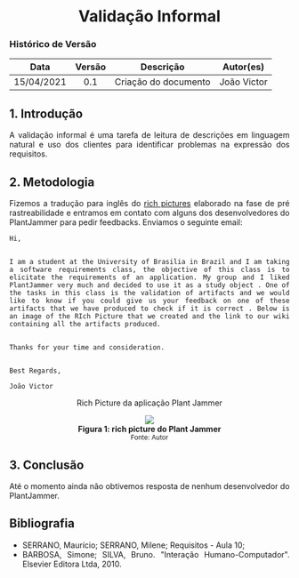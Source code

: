 # <center> Validação Informal

### Histórico de Versão
|    Data    | Versão | Descrição            | Autor(es)       |
| :--------: | :----: | :------------------: | :-------------: |
| 15/04/2021 |  0.1   | Criação do documento | João Victor  |

<div align="justify">

## 1. Introdução
A validação informal é uma tarefa de leitura de descrições em linguagem natural e uso dos clientes para identificar problemas na expressão dos requisitos. 

## 2. Metodologia
Fizemos a tradução para inglês do [rich pictures](pages/ponto_de_controle_1/rich_picture.md) elaborado na fase de pré rastreabilidade e entramos em contato com alguns dos desenvolvedores do PlantJammer para pedir feedbacks.
Enviamos o seguinte email:

```
Hi,


I am a student at the University of Brasilia in Brazil and I am taking a software requirements class, the objective of this class is to elicitate the requirements of an application. My group and I liked PlantJammer very much and decided to use it as a study object . One of the tasks in this class is the validation of artifacts and we would like to know if you could give us your feedback on one of these artifacts that we have produced to check if it is correct . Below is an image of the RIch Picture that we created and the link to our wiki containing all the artifacts produced.


Thanks for your time and consideration.


Best Regards,

João Victor
```
<div align='center'>
    <p>Rich Picture da aplicação Plant Jammer</p>
    <a href='assets/images/rich_pictures_en.png' target='_blank'>
        <img src='assets/images/rich_pictures_en.png'>
    </a>
    <figcaption align='center'>
      <b>Figura 1: rich picture do Plant Jammer</b>
      <br>
        <small>Fonte: Autor</small>
    </figcaption>
</div>



## 3. Conclusão
Até o momento ainda não obtivemos resposta de nenhum desenvolvedor do PlantJammer.

## Bibliografia

- SERRANO, Maurício; SERRANO, Milene; Requisitos - Aula 10;
- BARBOSA, Simone; SILVA, Bruno. "Interação Humano-Computador". Elsevier Editora Ltda, 2010.

</div>